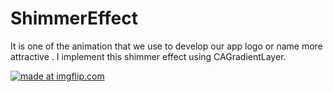 # ShimmerEffect
It is one of the animation that we use to develop our app logo or name more attractive . I implement this shimmer effect using CAGradientLayer.

<a href="https://imgflip.com/gif/2oalwi"><img src="https://i.imgflip.com/2oalwi.gif" title="made at imgflip.com"/></a>
